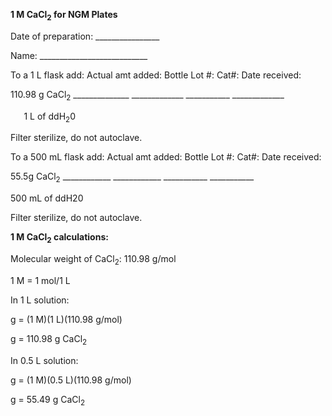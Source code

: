 ﻿<b>1 M CaCl<sub>2</sub> for NGM Plates</b>

Date of preparation: \_\_\_\_\_\_\_\_\_\_\_\_\_\_\_\_ 

Name: \_\_\_\_\_\_\_\_\_\_\_\_\_\_\_\_\_\_\_\_\_\_\_\_\_\_\_


To a 1 L flask add:            Actual amt added:      Bottle Lot #: 	             Cat#:               Date received:

110\.98 g CaCl<sub>2</sub>  	    \_\_\_\_\_\_\_\_\_\_\_\_\_\_	 \_\_\_\_\_\_\_\_\_\_\_\_\_    \_\_\_\_\_\_\_\_\_\_\_     \_\_\_\_\_\_\_\_\_\_\_\_\_

`	`1 L of ddH<sub>2</sub>0   

Filter sterilize, do not autoclave. 


To a 500 mL flask add:             Actual amt added:      Bottle Lot #: 	       Cat#:          Date received: 

55\.5g CaCl<sub>2</sub>  	  	  \_\_\_\_\_\_\_\_\_\_\_\_      \_\_\_\_\_\_\_\_\_\_\_\_    \_\_\_\_\_\_\_\_\_\_\_     \_\_\_\_\_\_\_\_\_\_\_

500 mL of ddH20   

Filter sterilize, do not autoclave.


<b>1 M CaCl<sub>2</sub> calculations:</b>

Molecular weight of CaCl<sub>2</sub>: 110.98 g/mol

1 M = 1 mol/1 L 



In 1 L solution:

g = (1 M)(1 L)(110.98 g/mol)

g = 110.98 g CaCl<sub>2</sub>

In 0.5 L solution: 

g = (1 M)(0.5 L)(110.98 g/mol)

g = 55.49 g CaCl<sub>2</sub>

